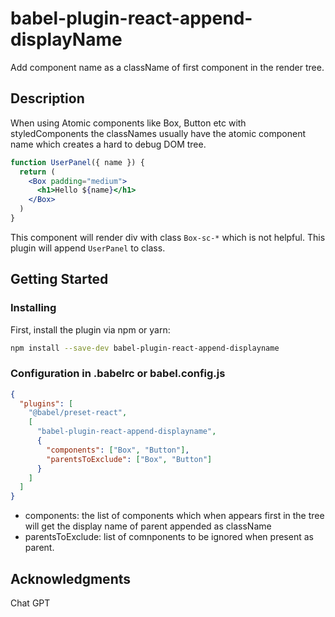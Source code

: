 # babel-plugin-react-append-displayName

Add component name as a className of first component in the render tree.

## Description

When using Atomic components like Box, Button etc with styledComponents the classNames usually have the atomic component name which creates a hard to debug DOM tree.

```jsx
function UserPanel({ name }) {
  return (
    <Box padding="medium">
      <h1>Hello ${name}</h1>
    </Box>
  )
}

```

This component will render div with class `Box-sc-*` which is not helpful.
This plugin will append `UserPanel` to class.

## Getting Started

### Installing

First, install the plugin via npm or yarn:

```bash
npm install --save-dev babel-plugin-react-append-displayname
```

### Configuration in .babelrc or babel.config.js

```json
{
  "plugins": [
    "@babel/preset-react",
    [
      "babel-plugin-react-append-displayname",
      {
        "components": ["Box", "Button"],
        "parentsToExclude": ["Box", "Button"]
      }
    ]
  ]
}
```

- components: the list of components which when appears first in the tree will get the display name of parent appended as className
- parentsToExclude: list of comnponents to be ignored when present as parent.

## Acknowledgments

Chat GPT
